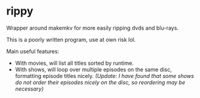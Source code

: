 # rippy
Wrapper around makemkv for more easily ripping dvds and blu-rays.

This is a poorly written program, use at own risk lol.

Main useful features:
  - With movies, will list all titles sorted by runtime.
  - With shows, will loop over multiple episodes on the same disc, formatting
    episode titles nicely. *(Update: I have found that some shows do not order their episodes nicely on the disc, so reordering may be necessary)*

